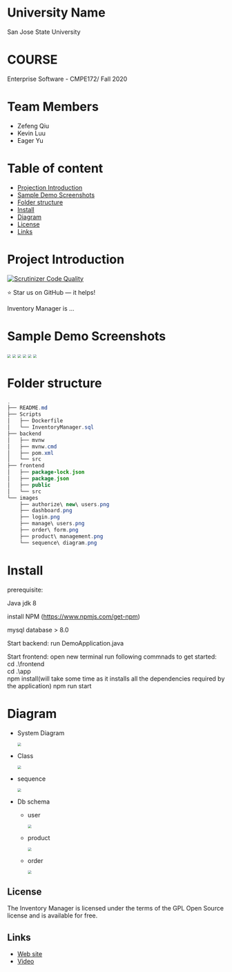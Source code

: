 # University Name

San Jose State University

# COURSE

Enterprise Software - CMPE172/ Fall 2020 

# Team Members

* Zefeng Qiu
* Kevin Luu
* Eager Yu

# Table of content

* [Projection Introduction](#Project-Introduction)
* [Sample Demo Screenshots](#Sample-Demo-Screenshots)
* [Folder structure](#Folder-structure)
* [Install](#Install)
* [Diagram](#Diagram)
* [License](#license)
* [Links](#links)



# Project Introduction

[![Scrutinizer Code Quality](https://scrutinizer-ci.com/g/aimeos/aimeos-typo3/badges/quality-score.png?b=master)](https://scrutinizer-ci.com/g/aimeos/aimeos-typo3/?branch=master)

:star: Star us on GitHub — it helps!

Inventory Manager is  ...



# Sample Demo Screenshots 

<img src="./images/login.png" style="zoom:50%;" />



<img src="./images/dashboard.png" style="zoom:50%;" />

<img src="./images/product management.png" style="zoom:50%;" />

<img src="./images/order form.png" style="zoom:50%;" />

<img src="./images/manage users.png" style="zoom:50%;" />

<img src="./images/authorize new users.png" style="zoom:50%;" />

# Folder structure

```java
.
├── README.md
├── Scripts
│   ├── Dockerfile
│   └── InventoryManager.sql
├── backend
│   ├── mvnw
│   ├── mvnw.cmd
│   ├── pom.xml
│   └── src
├── frontend
│   ├── package-lock.json
│   ├── package.json
│   ├── public
│   └── src
└── images
    ├── authorize\ new\ users.png
    ├── dashboard.png
    ├── login.png
    ├── manage\ users.png
    ├── order\ form.png
    ├── product\ management.png
    └── sequence\ diagram.png
```

# Install

prerequisite:

Java jdk 8

install NPM (https://www.npmjs.com/get-npm)

mysql database > 8.0



Start backend:
run DemoApplication.java

Start frontend:
open new terminal
run following commnads to get started:
cd .\frontend\
cd .\app\
npm install(will take some time as it installs all the dependencies required by the application)
npm run start

# Diagram

* System Diagram

  <img src="./images/system architecture.png" style="zoom:50%;" />

* Class

  <img src="./images/class.png" style="zoom:50%;" />

* sequence

  <img src="./images/sequence diagram.png" style="zoom:50%;" />

* Db schema

  * user

    <img src="./images/user.png" style="zoom:50%;" />

  * product

    <img src="./images/product.png" style="zoom:50%;" />

  * order

    <img src="./images/order.png" style="zoom:50%;" />

## License

The Inventory Manager is licensed under the terms of the GPL Open Source
license and is available for free.

## Links

* [Web site](https://aimeos.org/integrations/typo3-shop-extension/)
* [Video](https://aimeos.org/docs/TYPO3)

